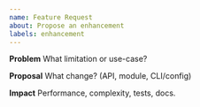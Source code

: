 ```yaml
---
name: Feature Request
about: Propose an enhancement
labels: enhancement
---
```


**Problem**
What limitation or use-case?

**Proposal**
What change? (API, module, CLI/config)

**Impact**
Performance, complexity, tests, docs.
